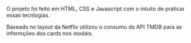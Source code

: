 O projeto foi feito em HTML, CSS e Javascript com o intuito de praticar essas tecnlogias. 


Baseado no layout da Netflix utilizou o consumo da API TMDB para as informções dos cards nos modais.
